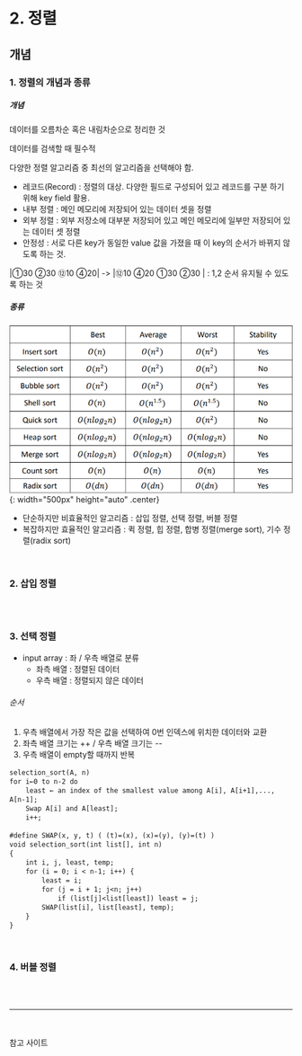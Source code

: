 # 2. 정렬

## 개념
### 1. 정렬의 개념과 종류
##### 개념
데이터를 오름차순 혹은 내림차순으로 정리한 것

데이터를 검색할 때 필수적

다양한 정렬 알고리즘 중 최선의 알고리즘을 선택해야 함.

- 레코드(Record) : 정렬의 대상. 다양한 필드로 구성되어 있고 레코드를 구분 하기 위해 key field 활용.
- 내부 정렬 : 메인 메모리에 저장되어 있는 데이터 셋을 정렬
- 외부 정렬 : 외부 저장소에 대부분 저장되어 있고 메인 메모리에 일부만 저장되어 있는 데이터 셋 정렬
- 안정성 : 서로 다른 key가 동일한 value 값을 가졌을 때 이 key의 순서가 바뀌지 않도록 하는 것.

|①30 ②30 ⑫10 ④20| -> |⑫10 ④20 ①30 ②30 | : 1,2 순서 유지될 수 있도록 하는 것

##### 종류
![정렬 종류 및 시간 복잡도](./src/2_1.PNG){: width="500px" height="auto" .center}
- 단순하지만 비효율적인 알고리즘 : 삽입 정렬, 선택 정렬, 버블 정렬
- 복잡하지만 효율적인 알고리즘 : 퀵 정렬, 힙 정렬, 합병 정렬(merge sort), 기수 정렬(radix sort)

<u> <br> </u>

### 2. 삽입 정렬



```

```


<u> <br> </u>

### 3. 선택 정렬
- input array : 좌 / 우측 배열로 분류
    - 좌측 배열 : 정렬된 데이터
    - 우측 배열 : 정렬되지 않은 데이터

###### 순서
1. 우측 배열에서 가장 작은 값을 선택하여 0번 인덱스에 위치한 데이터와 교환
2. 좌측 배열 크기는 ++ / 우측 배열 크기는 --
3. 우측 배열이 empty할 때까지 반복

```
selection_sort(A, n)
for i←0 to n-2 do
    least ← an index of the smallest value among A[i], A[i+1],..., A[n-1];
    Swap A[i] and A[least];
    i++;

#define SWAP(x, y, t) ( (t)=(x), (x)=(y), (y)=(t) )
void selection_sort(int list[], int n)
{
    int i, j, least, temp;
    for (i = 0; i < n-1; i++) {
        least = i;
        for (j = i + 1; j<n; j++)
            if (list[j]<list[least]) least = j;
        SWAP(list[i], list[least], temp);
    }
}
```


<u> <br> </u>

### 4. 버블 정렬


<u> <br> </u><u> <br> </u>
<hr/>
<u> <br> </u><u> <br> </u>
참고 사이트

